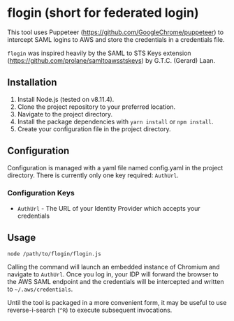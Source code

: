 # flogin (short for federated login)
This tool uses Puppeteer (https://github.com/GoogleChrome/puppeteer) to
intercept SAML logins to AWS and store the credentials in a credentials file.

`flogin` was inspired heavily by the SAML to STS Keys extension
(https://github.com/prolane/samltoawsstskeys) by G.T.C. (Gerard) Laan.

## Installation
1. Install Node.js (tested on v8.11.4).
2. Clone the project repository to your preferred location.
3. Navigate to the project directory.
4. Install the package dependencies with `yarn install` or `npm install`.
5. Create your configuration file in the project directory.

## Configuration
Configuration is managed with a yaml file named config.yaml in the project
directory. There is currently only one key required: `AuthUrl`.

### Configuration Keys
* `AuthUrl` - The URL of your Identity Provider which accepts your credentials

## Usage
`node /path/to/flogin/flogin.js`

Calling the command will launch an embedded instance of Chromium and navigate
to `AuthUrl`. Once you log in, your IDP will forward the browser to the AWS
SAML endpoint and the credentials will be intercepted and written to
`~/.aws/credentials`.

Until the tool is packaged in a more convenient form, it may be useful to use
reverse-i-search (`^R`) to execute subsequent invocations.

